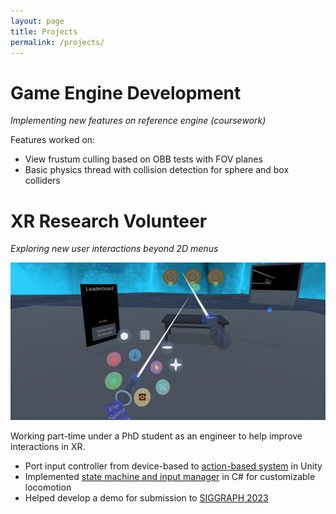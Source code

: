 ```yaml
---
layout: page
title: Projects
permalink: /projects/
---
```


# Game Engine Development

*Implementing new features on reference engine (coursework)*

Features worked on:
 - View frustum culling based on OBB tests with FOV planes
 - Basic physics thread with collision detection for sphere and box colliders

# XR Research Volunteer

*Exploring new user interactions beyond 2D menus*

![XR-SIGGRAPH-23](sg23_paper.jpg)

Working part-time under a PhD student as an engineer to help improve interactions in XR.
 - Port input controller from device-based to [action-based system](https://github.com/powenyao/XR-Interaction-Toolkit-Examples/wiki/Design:-Locomotion-System) in Unity
 - Implemented [state machine and input manager](https://github.com/powenyao/XR-Interaction-Toolkit-Examples/wiki/Design:-Controller-Manager) in C# for customizable locomotion
 - Helped develop a demo for submission to [SIGGRAPH 2023](https://s2023.siggraph.org/program/immersive-pavilion/)
